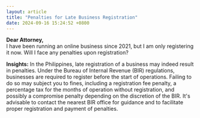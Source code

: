 ```yaml
---
layout: article
title: "Penalties for Late Business Registration"
date: 2024-09-16 15:24:52 +0800
---
```


<p><strong>Dear Attorney,</strong><br> I have been running an online business since 2021, but I am only registering it now. Will I face any penalties upon registration?</p><p><strong>Insights:</strong> In the Philippines, late registration of a business may indeed result in penalties. Under the Bureau of Internal Revenue (BIR) regulations, businesses are required to register before the start of operations. Failing to do so may subject you to fines, including a registration fee penalty, a percentage tax for the months of operation without registration, and possibly a compromise penalty depending on the discretion of the BIR. It's advisable to contact the nearest BIR office for guidance and to facilitate proper registration and payment of penalties.</p>